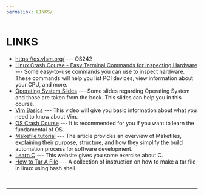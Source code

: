 ```yaml
---
permalink: LINKS/
---
```


# LINKS

* <https://os.vlsm.org/> --- OS242
* [Linux Crash Course - Easy Terminal Commands for Inspecting Hardware](https://youtu.be/oGyJr-iUwt8?si=59V2boc0XfmlFekg) --- 
Some easy-to-use commands you can use to inspect hardware. 
These commands will help you list PCI devices, view information about your CPU, and more.
* [Operating System Slides](https://www.os-book.com/OS10/slide-dir/) --- Some slides regarding Operating System and those are taken from the book. This slides can help you in this course.
* [Vim Basics](https://www.youtube.com/watch?v=ggSyF1SVFr4) --- This video will give you basic information about what you need to know about Vim.
* [OS Crash Course](https://www.youtube.com/watch?v=26QPDBe-NB8) --- It is recommended for you if you want to learn the fundamental of OS.
* [Makefile tutorial](https://opensource.com/article/18/8/what-how-makefile) --- The article provides an overview of Makefiles, explaining their purpose, structure, and how they simplify the build automation process for software development.
* [Learn C](https://www.learn-c.org/) --- This website gives you some exercise about C.
* [How to Tar A File](https://www.cyberciti.biz/faq/how-to-tar-a-file-in-linux-using-command-line/) --- A collection of instruction on how to make a tar file in linux using bash shell.

<br>
<hr>
